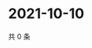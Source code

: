 # 2021-10-10

共 0 条

<!-- BEGIN WEIBO -->
<!-- 最后更新时间 Sun Oct 10 2021 22:12:02 GMT+0800 (China Standard Time) -->

<!-- END WEIBO -->

